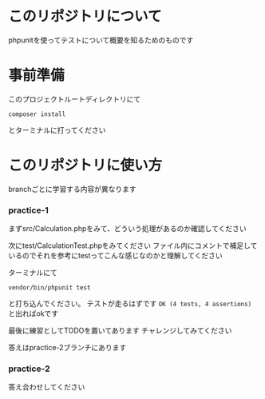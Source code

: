 # このリポジトリについて

phpunitを使ってテストについて概要を知るためのものです

# 事前準備

このプロジェクトルートディレクトリにて
```
composer install
```
とターミナルに打ってください

# このリポジトリに使い方

branchごとに学習する内容が異なります

### practice-1

まずsrc/Calculation.phpをみて、どういう処理があるのか確認してください

次にtest/CalculationTest.phpをみてください
ファイル内にコメントで補足しているのでそれを参考にtestってこんな感じなのかと理解してください

ターミナルにて
```
vendor/bin/phpunit test
```
と打ち込んでください。
テストが走るはずです
`OK (4 tests, 4 assertions)` と出ればokです

最後に練習としてTODOを置いてあります
チャレンジしてみてください

答えはpractice-2ブランチにあります

### practice-2

答え合わせしてください

